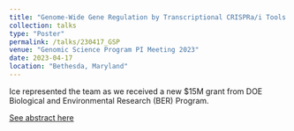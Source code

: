 ```yaml
---
title: "Genome-Wide Gene Regulation by Transcriptional CRISPRa/i Tools in Non-Model Bacteria"
collection: talks
type: "Poster"
permalink: /talks/230417_GSP
venue: "Genomic Science Program PI Meeting 2023"
date: 2023-04-17
location: "Bethesda, Maryland"
---
```


Ice represented the team as we received a new $15M grant from DOE Biological and Environmental Research (BER) Program.

[See abstract here](https://genomicscience.energy.gov/abstract/genome-wide-gene-regulation-by-transcriptional-crispra-i-tools-in-non-model-bacteria/)